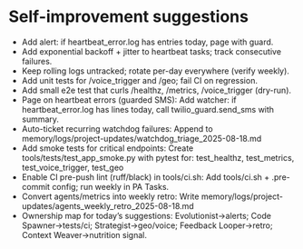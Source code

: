# Self-improvement suggestions

- Add alert: if heartbeat_error.log has entries today, page with guard.
- Add exponential backoff + jitter to heartbeat tasks; track consecutive failures.
- Keep rolling logs untracked; rotate per-day everywhere (verify weekly).
- Add unit tests for /voice_trigger and /geo; fail CI on regression.
- Add small e2e test that curls /healthz, /metrics, /voice_trigger (dry-run).
- Page on heartbeat errors (guarded SMS): Add watcher: if heartbeat_error.log has lines today, call twilio_guard.send_sms with summary.
- Auto-ticket recurring watchdog failures: Append to memory/logs/project-updates/watchdog_triage_2025-08-18.md
- Add smoke tests for critical endpoints: Create tools/tests/test_app_smoke.py with pytest for: test_healthz, test_metrics, test_voice_trigger, test_geo
- Enable CI pre-push lint (ruff/black) in tools/ci.sh: Add tools/ci.sh + .pre-commit config; run weekly in PA Tasks.
- Convert agents/metrics into weekly retro: Write memory/logs/project-updates/agents_weekly_retro_2025-08-18.md
- Ownership map for today’s suggestions: Evolutionist→alerts; Code Spawner→tests/ci; Strategist→geo/voice; Feedback Looper→retro; Context Weaver→nutrition signal.
